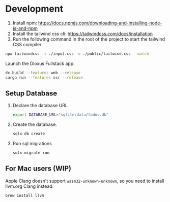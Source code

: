 # Development

1. Install npm: https://docs.npmjs.com/downloading-and-installing-node-js-and-npm
2. Install the tailwind css cli: https://tailwindcss.com/docs/installation
3. Run the following command in the root of the project to start the tailwind CSS compiler:

```bash
npx tailwindcss -i ./input.css -o ./public/tailwind.css --watch
```
Launch the Dioxus Fullstack app:

```bash
dx build --features web --release
cargo run --features ssr --release
```

## Setup Database

1. Declare the database URL

    ```bash
    export DATABASE_URL="sqlite:data/todos.db"
    ```

2. Create the database.

    ```bash
    sqlx db create
    ```

3. Run sql migrations

    ```bash
    sqlx migrate run
    ```

## For Mac users (WIP)

Apple Clang doesn't support `wasm32-unknown-unknown`, so you need to install llvm.org Clang instead.

```
brew install llvm
```